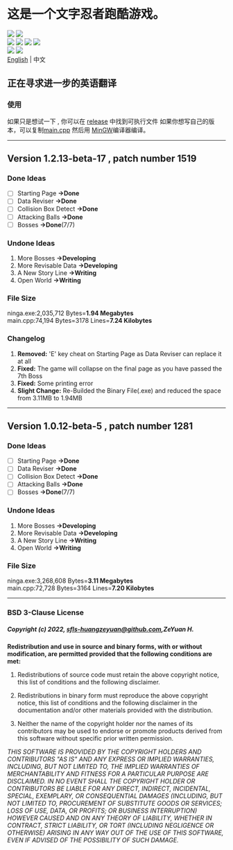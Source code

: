 # 这是一个文字忍者跑酷游戏。
![](https://img.shields.io/github/languages/top/sfls-huangzeyuan/Ninja-Run?color=red&label=C%2B%2B&logo=C%2B%2B&logoColor=lightblue)
[![](https://img.shields.io/github/license/sfls-huangzeyuan/Ninja-Run)](https://github.com/sfls-huangzeyuan/Ninja-Run/blob/main/LICENSE)
<br>
![](https://img.shields.io/github/release-date/sfls-huangzeyuan/Ninja-Run?logo=github)
![](https://img.shields.io/github/release-date-pre/sfls-huangzeyuan/Ninja-Run?label=pre-release)
![](https://img.shields.io/github/v/release/sfls-huangzeyuan/Ninja-Run?logo=github)
![](https://img.shields.io/github/last-commit/sfls-huangzeyuan/Ninja-Run?logo=github)
<br>
![](https://img.shields.io/github/repo-size/sfls-huangzeyuan/Ninja-Run)
![](https://img.shields.io/github/issues/sfls-huangzeyuan/Ninga-Run)
<br>
[English](https://github.com/sfls-huangzeyuan/Ninja-Run/blob/main/README.md#this-is-a-simple-text-based-ninja-run-game) | 中文
<br>

## 正在寻求进一步的英语翻译

### 使用
如果只是想试一下 , 你可以在 [release](https://github.com/sfls-huangzeyuan/Ninga-Run/releases/) 中找到可执行文件
如果你想写自己的版本，可以复制[main.cpp](https://github.com/sfls-huangzeyuan/Ninga-Run/blob/main/main.cpp) 然后用 [MinGW](https://sourceforge.net/projects/mingw/)编译器编译。

---
## Version 1.2.13-beta-17 , patch number 1519
### Done Ideas
- [ ]  Starting Page **->Done**
- [ ]  Data Reviser **->Done**
- [ ]  Collision Box Detect **->Done**
- [ ]  Attacking Balls **->Done**
- [ ]  Bosses **->Done**(7/7)
### Undone Ideas
1.  More Bosses **->Developing**
2.  More Revisable Data **->Developing**
3.  A New Story Line **->Writing**
4.  Open World **->Writing**
### File Size
ninga.exe:2,035,712 Bytes=**1.94 Megabytes**
</br>
main.cpp:74,194 Bytes=3178 Lines=**7.24 Kilobytes**
### Changelog
1. **Removed:** 'E' key cheat on Starting Page as Data Reviser can replace it at all
2. **Fixed:** The game will collapse on the final page as you have passed the 7th Boss
3. **Fixed:** Some printing error
4. **Slight Change:** Re-Builded the Binary File(.exe) and reduced the space from 3.11MB to 1.94MB
---
## Version 1.0.12-beta-5 , patch number 1281
### Done Ideas
- [ ]  Starting Page **->Done**
- [ ]  Data Reviser **->Done**
- [ ]  Collision Box Detect **->Done**
- [ ]  Attacking Balls **->Done**
- [ ]  Bosses **->Done**(7/7)
### Undone Ideas
1.  More Bosses **->Developing**
2.  More Revisable Data **->Developing**
3.  A New Story Line **->Writing**
4.  Open World **->Writing**
### File Size
ninga.exe:3,268,608 Bytes=**3.11 Megabytes**
</br>
main.cpp:72,728 Bytes=3164 Lines=**7.20 Kilobytes**

---
### BSD 3-Clause License

##### Copyright (c) 2022, [sfls-huangzeyuan@github.com](https://github.com/sfls-huangzeyuan),ZeYuan H.

**Redistribution and use in source and binary forms, with or without
modification, are permitted provided that the following conditions are met:**

1. Redistributions of source code must retain the above copyright notice, this
   list of conditions and the following disclaimer.

2. Redistributions in binary form must reproduce the above copyright notice,
   this list of conditions and the following disclaimer in the documentation
   and/or other materials provided with the distribution.

3. Neither the name of the copyright holder nor the names of its
   contributors may be used to endorse or promote products derived from
   this software without specific prior written permission.

_THIS SOFTWARE IS PROVIDED BY THE COPYRIGHT HOLDERS AND CONTRIBUTORS "AS IS"
AND ANY EXPRESS OR IMPLIED WARRANTIES, INCLUDING, BUT NOT LIMITED TO, THE
IMPLIED WARRANTIES OF MERCHANTABILITY AND FITNESS FOR A PARTICULAR PURPOSE ARE
DISCLAIMED. IN NO EVENT SHALL THE COPYRIGHT HOLDER OR CONTRIBUTORS BE LIABLE
FOR ANY DIRECT, INDIRECT, INCIDENTAL, SPECIAL, EXEMPLARY, OR CONSEQUENTIAL
DAMAGES (INCLUDING, BUT NOT LIMITED TO, PROCUREMENT OF SUBSTITUTE GOODS OR
SERVICES; LOSS OF USE, DATA, OR PROFITS; OR BUSINESS INTERRUPTION) HOWEVER
CAUSED AND ON ANY THEORY OF LIABILITY, WHETHER IN CONTRACT, STRICT LIABILITY,
OR TORT (INCLUDING NEGLIGENCE OR OTHERWISE) ARISING IN ANY WAY OUT OF THE USE
OF THIS SOFTWARE, EVEN IF ADVISED OF THE POSSIBILITY OF SUCH DAMAGE._

